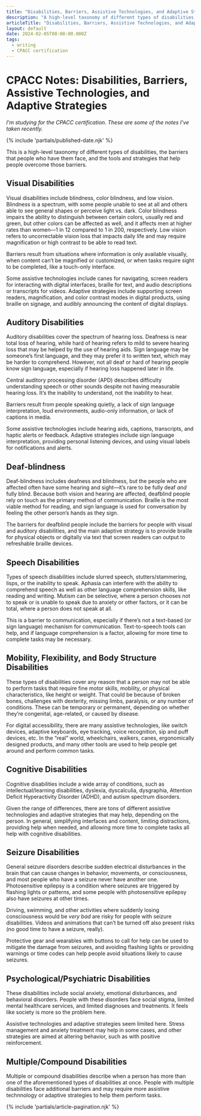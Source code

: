 ```yaml
---
title: "Disabilities, Barriers, Assistive Technologies, and Adaptive Strategies - CPACC Notes - Writing - Dustin Whisman"
description: "A high-level taxonomy of different types of disabilities, the barriers that people who have them face, and the tools and strategies that help people overcome those barriers."
articleTitle: "Disabilities, Barriers, Assistive Technologies, and Adaptive Strategies"
layout: default
date: 2024-02-05T00:00:00.000Z
tags:
  - writing
  - CPACC certification
---
```


# CPACC Notes: Disabilities, Barriers, Assistive Technologies, and Adaptive Strategies

_I'm studying for the CPACC certification. These are some of the notes I've taken recently._

{% include 'partials/published-date.njk' %}

This is a high-level taxonomy of different types of disabilities, the barriers that people who have them face, and the tools and strategies that help people overcome those barriers.

## Visual Disabilities

Visual disabilities include blindness, color blindness, and low vision. Blindness is a spectrum, with some people unable to see at all and others able to see general shapes or perceive light vs. dark. Color blindness impairs the ability to distinguish between certain colors, usually red and green, but other colors can be affected as well, and it affects men at higher rates than women—1 in 12 compared to 1 in 200, respectively. Low vision refers to uncorrectable vision loss that impacts daily life and may require magnification or high contrast to be able to read text.

Barriers result from situations where information is only available visually, when content can’t be magnified or customized, or when tasks require sight to be completed, like a touch-only interface.

Some assistive technologies include canes for navigating, screen readers for interacting with digital interfaces, braille for text, and audio descriptions or transcripts for videos. Adaptive strategies include supporting screen readers, magnification, and color contrast modes in digital products, using braille on signage, and audibly announcing the content of digital displays.

## Auditory Disabilities

Auditory disabilities cover the spectrum of hearing loss. Deafness is near total loss of hearing, while hard of hearing refers to mild to severe hearing loss that may be helped by the use of hearing aids. Sign language may be someone’s first language, and they may prefer it to written text, which may be harder to comprehend. However, not all deaf or hard of hearing people know sign language, especially if hearing loss happened later in life.

Central auditory processing disorder (APD) describes difficulty understanding speech or other sounds despite not having measurable hearing loss. It’s the inability to understand, not the inability to hear.

Barriers result from people speaking quietly, a lack of sign language interpretation, loud environments, audio-only information, or lack of captions in media.

Some assistive technologies include hearing aids, captions, transcripts, and haptic alerts or feedback. Adaptive strategies include sign language interpretation, providing personal listening devices, and using visual labels for notifications and alerts.

## Deaf-blindness

Deaf-blindness includes deafness and blindness, but the people who are affected often have some hearing and sight—it’s rare to be fully deaf _and_ fully blind. Because both vision and hearing are affected, deafblind people rely on touch as the primary method of communication. Braille is the most viable method for reading, and sign language is used for conversation by feeling the other person’s hands as they sign.

The barriers for deafblind people include the barriers for people with visual and auditory disabilities, and the main adaptive strategy is to provide braille for physical objects or digitally via text that screen readers can output to refreshable braille devices.

## Speech Disabilities

Types of speech disabilities include slurred speech, stutters/stammering, lisps, or the inability to speak. Aphasia can interfere with the ability to comprehend speech as well as other language comprehension skills, like reading and writing. Mutism can be selective, where a person chooses not to speak or is unable to speak due to anxiety or other factors, or it can be total, where a person does not speak at all.

This is a barrier to communication, especially if there’s not a text-based (or sign language) mechanism for communication. Text-to-speech tools can help, and if language comprehension is a factor, allowing for more time to complete tasks may be necessary.

## Mobility, Flexibility, and Body Structure Disabilities

These types of disabilities cover any reason that a person may not be able to perform tasks that require fine motor skills, mobility, or physical characteristics, like height or weight. That could be because of broken bones, challenges with dexterity, missing limbs, paralysis, or any number of conditions. These can be temporary or permanent, depending on whether they’re congenital, age-related, or caused by disease.

For digital accessibility, there are many assistive technologies, like switch devices, adaptive keyboards, eye tracking, voice recognition, sip and puff devices, etc. In the “real” world, wheelchairs, walkers, canes, ergonomically designed products, and many other tools are used to help people get around and perform common tasks.

## Cognitive Disabilities

Cognitive disabilities include a wide array of conditions, such as intellectual/learning disabilities, dyslexia, dyscalculia, dysgraphia, Attention Deficit Hyperactivity Disorder (ADHD), and autism spectrum disorders.

Given the range of differences, there are tons of different assistive technologies and adaptive strategies that may help, depending on the person. In general, simplifying interfaces and content, limiting distractions, providing help when needed, and allowing more time to complete tasks all help with cognitive disabilities.

## Seizure Disabilities

General seizure disorders describe sudden electrical disturbances in the brain that can cause changes in behavior, movements, or consciousness, and most people who have a seizure never have another one. Photosensitive epilepsy is a condition where seizures are triggered by flashing lights or patterns, and some people with photosensitive epilepsy also have seizures at other times.

Driving, swimming, and other activities where suddenly losing consciousness would be _very bad_ are risky for people with seizure disabilities. Videos and animations that can’t be turned off also present risks (no good time to have a seizure, really).

Protective gear and wearables with buttons to call for help can be used to mitigate the damage from seizures, and avoiding flashing lights or providing warnings or time codes can help people avoid situations likely to cause seizures.

## Psychological/Psychiatric Disabilities

These disabilities include social anxiety, emotional disturbances, and behavioral disorders. People with these disorders face social stigma, limited mental healthcare services, and limited diagnoses and treatments. It feels like society is more so the problem here.

Assistive technologies and adaptive strategies seem limited here. Stress management and anxiety treatment may help in some cases, and other strategies are aimed at altering behavior, such as with positive reinforcement.

## Multiple/Compound Disabilities

Multiple or compound disabilities describe when a person has more than one of the aforementioned types of disabilities at once. People with multiple disabilities face additional barriers and may require more assistive technnology or adaptive strategies to help them perform tasks.

{% include 'partials/article-pagination.njk' %}
